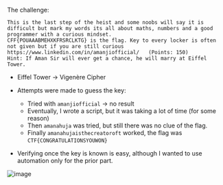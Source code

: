 The challenge:
```
This is the last step of the heist and some noobs will say it is difficult but mark my words its all about maths, numbers and a good programmer with a curious mindset.
CFF{POUAAABMEHXKFRSRCLKTG} is the flag. Key to every locker is often not given but if you are still curious https://www.linkedin.com/in/amanjiofficial/   (Points: 150)
Hint: If Aman Sir will ever get a chance, he will marry at Eiffel Tower.
```

* Eiffel Tower -> Vigenère Cipher
* Attempts were made to guess the key:
  * Tried with `amanjiofficial` -> no result
  * Eventually, I wrote a script, but it was taking a lot of time (for some reason)
  * Then `amanahuja` was tried, but still there was no clue of the flag.
  * Finally `amanahujaisthecreatoroft` worked, the flag was `CTF{CONGRATULATIONSYOUWON}`

* Verifying once the key is known is easy, although I wanted to use automation only for the prior part.

![image](https://user-images.githubusercontent.com/43957261/126024779-096dac92-04f6-4086-9d3e-76f720af1fa4.png)
